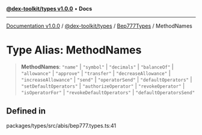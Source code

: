 [**@dex-toolkit/types v1.0.0**](../../../README.md) • **Docs**

***

[Documentation v1.0.0](../../../../../packages.md) / [@dex-toolkit/types](../../../README.md) / [Bep777Types](../README.md) / MethodNames

# Type Alias: MethodNames

> **MethodNames**: `"name"` \| `"symbol"` \| `"decimals"` \| `"balanceOf"` \| `"allowance"` \| `"approve"` \| `"transfer"` \| `"decreaseAllowance"` \| `"increaseAllowance"` \| `"send"` \| `"operatorSend"` \| `"defaultOperators"` \| `"setDefaultOperators"` \| `"authorizeOperator"` \| `"revokeOperator"` \| `"isOperatorFor"` \| `"revokeDefaultOperators"` \| `"defaultOperatorsSend"`

## Defined in

packages/types/src/abis/bep777.types.ts:41
